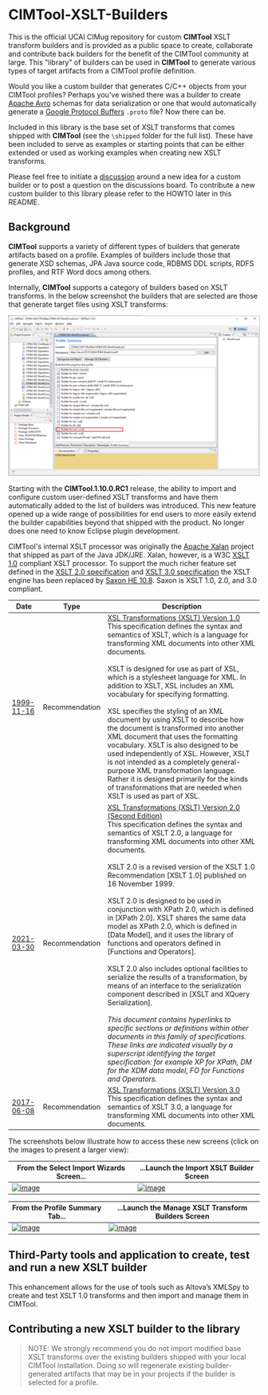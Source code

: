 # CIMTool-XSLT-Builders

This is the official UCAI CIMug repository for custom **CIMTool** XSLT transform builders and is provided as a public space to create, collaborate and contribute back builders for the benefit of the CIMTool community at large.  This "library" of builders can be used in **CIMTool** to generate various types of target artifacts from a CIMTool profile definition.  

Would you like a custom builder that generates C/C++ objects from your CIMTool profiles? Perhaps you've wished there was a builder to create [Apache Avro](https://avro.apache.org/) schemas for data serialization or one that would automatically generate a [Google Protocol Buffers](https://developers.google.com/protocol-buffers/docs/overview) ```.proto``` file? Now there can be.

Included in this library is the base set of XSLT transforms that comes shipped with **CIMTool** (see the `\shipped` folder for the full list). These have been included to serve as examples or starting points that can be either extended or used as working examples when creating new XSLT transforms.

Please feel free to initiate a [discussion](https://github.com/CIMug-org/CIMTool-XSLT-Builders/discussions) around a new idea for a custom builder or to post a question on the discussions board. To contribute a new custom builder to this library please refer to the HOWTO later in this README.

## Background
**CIMTool** supports a variety of different types of builders that generate artifacts based on a profile. Examples of builders include those that generate XSD schemas, JPA Java source code, RDBMS DDL scripts, RDFS profiles, and RTF Word docs among others.

Internally, **CIMTool** supports a category of builders based on XSLT transforms. In the below screenshot the builders that are selected are those that generate target files using XSLT transforms:

[![image](/images/cimtool-profile-summary-tab.png)](https://raw.githubusercontent.com/CIMug-org/CIMTool-XSLT-Builders/main/images/cimtool-profile-summary-tab.png)

Starting with the **CIMTool.1.10.0.RC1** release, the ability to import and configure custom user-defined XSLT transforms and have them automatically added to the list of builders was introduced. This new feature opened up a wide range of possibilities for end users to more easily extend the builder capabilities beyond that shipped with the product. No longer does one need to know Eclipse plugin development.

CIMTool's internal XSLT processor was originally the [Apache Xalan](https://xalan.apache.org/) project that shipped as part of the Java JDK/JRE.  Xalan, however, is a W3C [XSLT 1.0](https://www.w3.org/TR/xslt-10/) compliant XSLT processor.  To support the much richer feature set defined in the [XSLT 2.0 specification](https://www.w3.org/TR/xslt-20/) and  [XSLT 3.0 specification](https://www.w3.org/TR/xslt-30/) the XSLT engine has been replaced by [Saxon HE 10.8](https://saxonica.com/html/documentation10/about/index.html).  Saxon is XSLT 1.0, 2.0, and 3.0 compliant.


Date | Type | Description
---------|---------|---------
[1999-11-16](https://www.w3.org/standards/history/xslt) | Recommendation |  [XSL Transformations (XSLT) Version 1.0](https://www.w3.org/TR/1999/REC-xslt-19991116)<br/>This specification defines the syntax and semantics of XSLT, which is a language for transforming XML documents into other XML documents.<br/><br/>XSLT is designed for use as part of XSL, which is a stylesheet language for XML. In addition to XSLT, XSL includes an XML vocabulary for specifying formatting.<br/><br/>XSL specifies the styling of an XML document by using XSLT to describe how the document is transformed into another XML document that uses the formatting vocabulary. XSLT is also designed to be used independently of XSL. However, XSLT is not intended as a completely general-purpose XML transformation language. Rather it is designed primarily for the kinds of transformations that are needed when XSLT is used as part of XSL.
[2021-03-30](https://www.w3.org/standards/history/xslt20) | Recommendation |  [XSL Transformations (XSLT) Version 2.0 (Second Edition)](https://www.w3.org/TR/2021/REC-xslt20-20210330/)<br/>This specification defines the syntax and semantics of XSLT 2.0, a language for transforming XML documents into other XML documents.<br/><br/>XSLT 2.0 is a revised version of the XSLT 1.0 Recommendation [XSLT 1.0] published on 16 November 1999.<br/><br/>XSLT 2.0 is designed to be used in conjunction with XPath 2.0, which is defined in [XPath 2.0]. XSLT shares the same data model as XPath 2.0, which is defined in [Data Model], and it uses the library of functions and operators defined in [Functions and Operators].<br/><br/>XSLT 2.0 also includes optional facilities to serialize the results of a transformation, by means of an interface to the serialization component described in [XSLT and XQuery Serialization].<br/><br/>*This document contains hyperlinks to specific sections or definitions within other documents in this family of specifications. These links are indicated visually by a superscript identifying the target specification: for example XP for XPath, DM for the XDM data model, FO for Functions and Operators.*
[2017-06-08](https://www.w3.org/standards/history/xslt-30) | Recommendation |  [XSL Transformations (XSLT) Version 3.0](https://www.w3.org/TR/2017/REC-xslt-30-20170608/)<br/>This specification defines the syntax and semantics of XSLT 3.0, a language for transforming XML documents into other XML documents.

The screenshots below illustrate how to access these new screens (click on the images to present a larger view):

From the Select Import Wizards Screen... | ...Launch the Import XSLT Builder Screen
---------|---------
[![image](https://user-images.githubusercontent.com/63370413/186978949-cf9cdbfe-e1e4-43ae-b8b6-91e212426a98.png)](https://user-images.githubusercontent.com/63370413/186978949-cf9cdbfe-e1e4-43ae-b8b6-91e212426a98.png) | [![image](https://user-images.githubusercontent.com/63370413/186978126-ec4fca57-53a1-4e16-a998-d3519371ebcc.png)](https://user-images.githubusercontent.com/63370413/186978126-ec4fca57-53a1-4e16-a998-d3519371ebcc.png)

From the Profile Summary Tab... | ...Launch the Manage XSLT Transform Builders Screen
---------|---------
[![image](https://user-images.githubusercontent.com/63370413/186978387-015e3f32-7683-4623-bb8a-017e97102db6.png)](https://user-images.githubusercontent.com/63370413/186978387-015e3f32-7683-4623-bb8a-017e97102db6.png) |[![image](https://user-images.githubusercontent.com/63370413/188269652-758f2e79-e1fe-4c4a-99c3-8cc21923fcc5.png)](https://user-images.githubusercontent.com/63370413/188269652-758f2e79-e1fe-4c4a-99c3-8cc21923fcc5.png)

## Third-Party tools and application to create, test and run a new XSLT builder

This enhancement allows for the use of tools such as Altova’s XMLSpy to create and test XSLT 1.0 transforms and then import and manage them in CIMTool.

## Contributing a new XSLT builder to the library

> NOTE:  We strongly recommend you do not import modified base XSLT transforms over the existing builders shipped with your local CIMTool installation. Doing so will regenerate  existing builder-generated artifacts that may be in your projects if the builder is selected for a profile.
